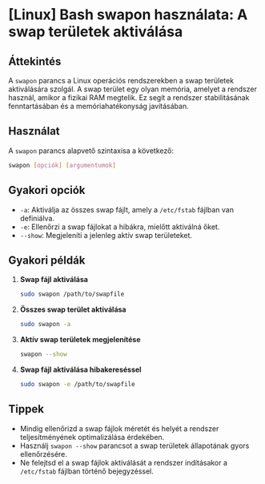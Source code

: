 # [Linux] Bash swapon használata: A swap területek aktiválása

## Áttekintés
A `swapon` parancs a Linux operációs rendszerekben a swap területek aktiválására szolgál. A swap terület egy olyan memória, amelyet a rendszer használ, amikor a fizikai RAM megtelik. Ez segít a rendszer stabilitásának fenntartásában és a memóriahatékonyság javításában.

## Használat
A `swapon` parancs alapvető szintaxisa a következő:

```bash
swapon [opciók] [argumentumok]
```

## Gyakori opciók
- `-a`: Aktiválja az összes swap fájlt, amely a `/etc/fstab` fájlban van definiálva.
- `-e`: Ellenőrzi a swap fájlokat a hibákra, mielőtt aktiválná őket.
- `--show`: Megjeleníti a jelenleg aktív swap területeket.

## Gyakori példák
1. **Swap fájl aktiválása**
   ```bash
   sudo swapon /path/to/swapfile
   ```

2. **Összes swap terület aktiválása**
   ```bash
   sudo swapon -a
   ```

3. **Aktív swap területek megjelenítése**
   ```bash
   swapon --show
   ```

4. **Swap fájl aktiválása hibakereséssel**
   ```bash
   sudo swapon -e /path/to/swapfile
   ```

## Tippek
- Mindig ellenőrizd a swap fájlok méretét és helyét a rendszer teljesítményének optimalizálása érdekében.
- Használj `swapon --show` parancsot a swap területek állapotának gyors ellenőrzésére.
- Ne felejtsd el a swap fájlok aktiválását a rendszer indításakor a `/etc/fstab` fájlban történő bejegyzéssel.
